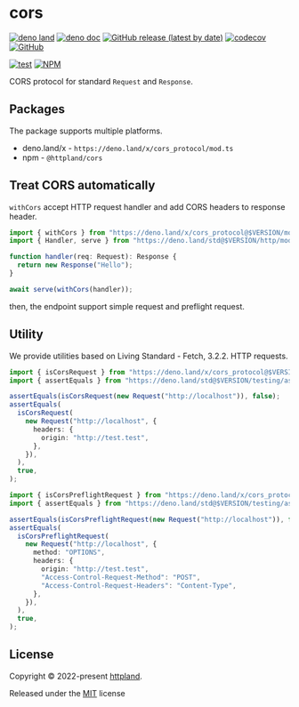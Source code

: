 # cors

[![deno land](http://img.shields.io/badge/available%20on-deno.land/x-lightgrey.svg?logo=deno)](https://deno.land/x/cors_protocol)
[![deno doc](https://doc.deno.land/badge.svg)](https://doc.deno.land/https/deno.land/x/cors_protocol/mod.ts)
[![GitHub release (latest by date)](https://img.shields.io/github/v/release/httpland/cors)](https://github.com/httpland/cors/releases)
[![codecov](https://codecov.io/gh/httpland/cors/branch/main/graph/badge.svg?token=nan4NUrx1V)](https://codecov.io/gh/httpland/cors)
[![GitHub](https://img.shields.io/github/license/httpland/cors)](https://github.com/httpland/cors/blob/main/LICENSE)

[![test](https://github.com/httpland/cors/actions/workflows/test.yaml/badge.svg)](https://github.com/httpland/cors/actions/workflows/test.yaml)
[![NPM](https://nodei.co/npm/@httpland/cors.png?mini=true)](https://nodei.co/npm/@httpland/cors/)

CORS protocol for standard `Request` and `Response`.

## Packages

The package supports multiple platforms.

- deno.land/x - `https://deno.land/x/cors_protocol/mod.ts`
- npm - `@httpland/cors`

## Treat CORS automatically

`withCors` accept HTTP request handler and add CORS headers to response header.

```ts
import { withCors } from "https://deno.land/x/cors_protocol@$VERSION/mod.ts";
import { Handler, serve } from "https://deno.land/std@$VERSION/http/mod.ts";

function handler(req: Request): Response {
  return new Response("Hello");
}

await serve(withCors(handler));
```

then, the endpoint support simple request and preflight request.

## Utility

We provide utilities based on Living Standard - Fetch, 3.2.2. HTTP requests.

```ts
import { isCorsRequest } from "https://deno.land/x/cors_protocol@$VERSION/mod.ts";
import { assertEquals } from "https://deno.land/std@$VERSION/testing/asserts.ts";

assertEquals(isCorsRequest(new Request("http://localhost")), false);
assertEquals(
  isCorsRequest(
    new Request("http://localhost", {
      headers: {
        origin: "http://test.test",
      },
    }),
  ),
  true,
);
```

```ts
import { isCorsPreflightRequest } from "https://deno.land/x/cors_protocol@$VERSION/mod.ts";
import { assertEquals } from "https://deno.land/std@$VERSION/testing/asserts.ts";

assertEquals(isCorsPreflightRequest(new Request("http://localhost")), false);
assertEquals(
  isCorsPreflightRequest(
    new Request("http://localhost", {
      method: "OPTIONS",
      headers: {
        origin: "http://test.test",
        "Access-Control-Request-Method": "POST",
        "Access-Control-Request-Headers": "Content-Type",
      },
    }),
  ),
  true,
);
```

## License

Copyright © 2022-present [httpland](https://github.com/httpland).

Released under the [MIT](./LICENSE) license
